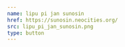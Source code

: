 ```yaml
---
name: lipu pi jan sunosin
href: https://sunosin.neocities.org/
src: lipu_pi_jan_sunosin.png
type: button
---
```

